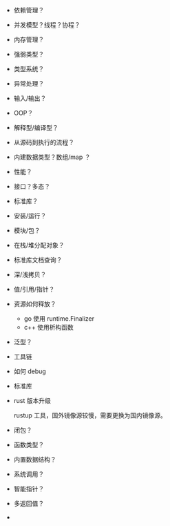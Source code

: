 - 依赖管理？
- 并发模型？线程？协程？
- 内存管理？
- 强弱类型？
- 类型系统？
- 异常处理？
- 输入/输出？
- OOP？
- 解释型/编译型？
- 从源码到执行的流程？
- 内建数据类型？数组/map ？
- 性能？
- 接口？多态？
- 标准库？
- 安装/运行？
- 模块/包？
- 在栈/堆分配对象？
- 标准库文档查询？
- 深/浅拷贝？
- 值/引用/指针？
- 资源如何释放？
  - go 使用 runtime.Finalizer
  - c++ 使用析构函数
- 泛型？
- 工具链
- 如何 debug
- 标准库
- rust 版本升级

  rustup 工具，国外镜像源较慢，需要更换为国内镜像源。

- 闭包？
- 函数类型？
- 内置数据结构？
- 系统调用？
- 智能指针？
- 多返回值？
- 